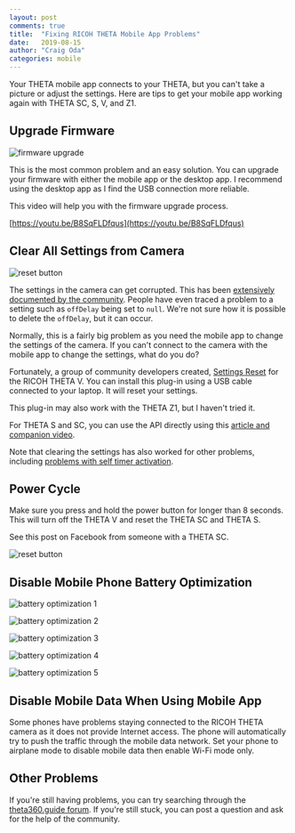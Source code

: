 ```yaml
---
layout: post
comments: true
title:  "Fixing RICOH THETA Mobile App Problems"
date:   2019-08-15
author: "Craig Oda"
categories: mobile
---
```


Your THETA mobile app connects to your THETA, but you can't take a picture
or adjust the settings. Here are tips to get your mobile app working again
with THETA SC, S, V, and Z1.

## Upgrade Firmware

![firmware upgrade](/blog/img/2019-08/firmware-upgrade.png)

This is the most common problem and an easy solution.  You can upgrade your firmware
with either the mobile app or the desktop app. I recommend using the desktop app
as I find the USB connection more reliable. 

This video will help you with the firmware upgrade process.

[https://youtu.be/B8SqFLDfqus](https://youtu.be/B8SqFLDfqus)



## Clear All Settings from Camera

![reset button](/blog/img/2019-08/reset.png)

The settings in the camera can get corrupted. This has
been 
[extensively documented by the community](https://community.theta360.guide/t/plug-in-for-theta-v-settings-reset-now-in-store/4505/4?u=codetricity).  People have even traced a problem to a setting such as `offDelay`  being set to `null`.  We're not sure how
it is possible to delete the `offDelay`, but it can occur.

Normally, this is a fairly big problem as you need the mobile app to change the settings of the camera.  If you 
can't connect to the camera with the mobile app to change the settings, what do you do?

Fortunately, a group of community developers created, 
[Settings Reset](https://pluginstore.theta360.com/plugins/guide.theta360.settingsreset/) 
for the RICOH THETA V. You can install this plug-in using a USB cable connected to your
laptop.  It will reset your settings.  

This plug-in may also work with the THETA Z1, but I haven't tried it.

For THETA S and SC, you can use the API directly using this [article and 
companion video](https://community.theta360.guide/t/ricoh-theta-factory-reset-using-api/2907?u=codetricity).

Note that clearing the settings has also worked for other problems, including 
[problems with self timer activation](https://community.theta360.guide/t/theta-v-3-00-1-solved-self-timer-activates-for-video-only/4516?u=codetricity).


## Power Cycle

Make sure you press and hold the power button for longer than 8 seconds. This will turn off the THETA V and reset the THETA SC and THETA S.

See this post on Facebook from someone with a THETA SC.

![reset button](/blog/img/2019-08/power-down.png)

## Disable Mobile Phone Battery Optimization

![battery optimization 1](/blog/img/2019-08/battery-optimization.png)

![battery optimization 2](/blog/img/2019-08/battery-optimization-2.png)

![battery optimization 3](/blog/img/2019-08/optimization-3.png)

![battery optimization 4](/blog/img/2019-08/optimization-4.jpeg)

![battery optimization 5](/blog/img/2019-08/optimization-5.png)


## Disable Mobile Data When Using Mobile App

Some phones have problems staying connected to the RICOH THETA camera as it
does not provide Internet access.  The phone will automatically try to push
the traffic through the mobile data network.  Set your phone to airplane mode
to disable mobile data then enable Wi-Fi mode only.


## Other Problems

If you're still having problems, you can try searching through the 
[theta360.guide forum](https://community.theta360.guide/).  If you're still stuck,
you can post a question and ask for the help of the community.



